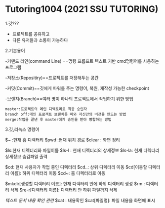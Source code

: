 # Tutoring1004 (2021 SSU TUTORING)

1.깃???

 - 프로젝트를 공유하고
 - 다른 유저들과 소통이 가능하다

2.기본용어

 -커맨드 라인(command Line) ==명령 프롬프트 텍스트 기반 cmd명령어를 사용하는 프로그램
 
 -저장소(Repositiry)==프로젝트를 저장해두는 공간
 
 -커밋(Commit)==깃에게 파워를 주는 명령어, 복원, 재작성 가능한 checkpoint
 
 -브랜치(Branch)==여러 명이 하나의 프로젝트에서 작업하기 위한 방법
 
    master:프로젝트의 메인 디렉토리로 최종 승인자
    branch off:메인 프로젝트 브랜치를 따와 자신만의 버전을 만드는 방법
    merge:작업을 끝낸 후 master에게 승인을 받아 병합하는 방법
    

3.깃,리눅스 명령어

 $~ :현재 홈 디렉터리
 $pwd :현재 위치 경로
 $clear : 화면 정리
 
 $ls:현재 디렉터리와 파일이름 
 $ls-l : 현재 디렉터리의 상세정보
 $ls-la: 현재 디렉터리 상세정보 숨김파일 출력
 
 $cd: 현재 사용자가 작업 중인 디렉터리
 $cd..: 상위 디렉터리 이동
 $cd[이동할 디렉터리 이름]: 하위 디렉터리 이동
 $cd~: 홈 디렉터리로 이동
 
 $mkdir[생성할 디렉터리 이름]: 현재 디렉터리 안에 하위 디렉터리 생성
 $rm : 디렉터리 삭제
 $re-r[디렉터리 이름]: 디렉터리 안 하위 파일까지 삭제
 
 *텍스트 문서 내용 확인 관련*
 $cat : 내용확인
 $cat[파일명]: 파일 내용을 화면에 표시
 

